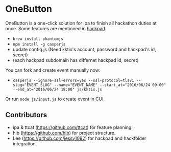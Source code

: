 # OneButton

OneButton is a one-click solution for ipa to finish all hackathon duties at once. Some features are mentioned in [hackpad]( https://g0v.hackpad.com/%25E7%25AC%25AC%25E5%25A3%25B9%25E6%25AC%25A1%25E5%259F%25BA%25E7%25A4%258E%25E6%259D%25BE#-2016612).

* `brew install phantomjs`
* `npm install -g casperjs`
* update config.js (Need kktix's account, password and hackpad's id, secret)
* (each hackpad subdomain has differnet hackpad id, secret)

You can fork and create event manually now:

*  `casperjs --ignore-ssl-errors=yes --ssl-protocol=tlsv1 --slug="EVENT_SLUG" --name="EVENT_NAME" --start_at="2016/06/24 09:00" --end_at="2016/06/24 18:00" js/kktix.js`

Or run `node js/input.js` to create event in CUI.


## Contributors

* ipa & ttcat (https://github.com/ttcat) for feature planning.
* hlb (https://github.com/hlb) for project structure.
* Lee (https://github.com/jessy1092) for hackpad and hackfolder integration.
